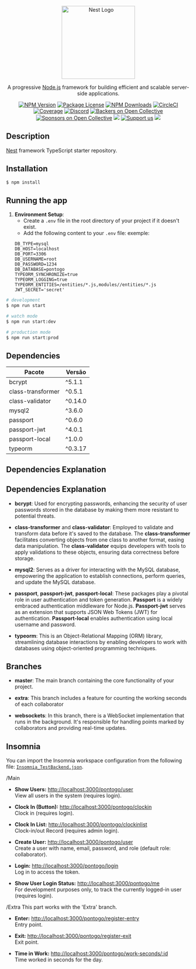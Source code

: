 <p align="center">
  <a href="http://nestjs.com/" target="blank"><img src="https://nestjs.com/img/logo-small.svg" width="200" alt="Nest Logo" /></a>
</p>

[circleci-image]: https://img.shields.io/circleci/build/github/nestjs/nest/master?token=abc123def456
[circleci-url]: https://circleci.com/gh/nestjs/nest

  <p align="center">A progressive <a href="http://nodejs.org" target="_blank">Node.js</a> framework for building efficient and scalable server-side applications.</p>
    <p align="center">
<a href="https://www.npmjs.com/~nestjscore" target="_blank"><img src="https://img.shields.io/npm/v/@nestjs/core.svg" alt="NPM Version" /></a>
<a href="https://www.npmjs.com/~nestjscore" target="_blank"><img src="https://img.shields.io/npm/l/@nestjs/core.svg" alt="Package License" /></a>
<a href="https://www.npmjs.com/~nestjscore" target="_blank"><img src="https://img.shields.io/npm/dm/@nestjs/common.svg" alt="NPM Downloads" /></a>
<a href="https://circleci.com/gh/nestjs/nest" target="_blank"><img src="https://img.shields.io/circleci/build/github/nestjs/nest/master" alt="CircleCI" /></a>
<a href="https://coveralls.io/github/nestjs/nest?branch=master" target="_blank"><img src="https://coveralls.io/repos/github/nestjs/nest/badge.svg?branch=master#9" alt="Coverage" /></a>
<a href="https://discord.gg/G7Qnnhy" target="_blank"><img src="https://img.shields.io/badge/discord-online-brightgreen.svg" alt="Discord"/></a>
<a href="https://opencollective.com/nest#backer" target="_blank"><img src="https://opencollective.com/nest/backers/badge.svg" alt="Backers on Open Collective" /></a>
<a href="https://opencollective.com/nest#sponsor" target="_blank"><img src="https://opencollective.com/nest/sponsors/badge.svg" alt="Sponsors on Open Collective" /></a>
  <a href="https://paypal.me/kamilmysliwiec" target="_blank"><img src="https://img.shields.io/badge/Donate-PayPal-ff3f59.svg"/></a>
    <a href="https://opencollective.com/nest#sponsor"  target="_blank"><img src="https://img.shields.io/badge/Support%20us-Open%20Collective-41B883.svg" alt="Support us"></a>
  <a href="https://twitter.com/nestframework" target="_blank"><img src="https://img.shields.io/twitter/follow/nestframework.svg?style=social&label=Follow"></a>
</p>
  <!--[![Backers on Open Collective](https://opencollective.com/nest/backers/badge.svg)](https://opencollective.com/nest#backer)
  [![Sponsors on Open Collective](https://opencollective.com/nest/sponsors/badge.svg)](https://opencollective.com/nest#sponsor)-->

## Description

[Nest](https://github.com/nestjs/nest) framework TypeScript starter repository.

## Installation

```bash
$ npm install
```

## Running the app

1. **Environment Setup**:
   - Create a `.env` file in the root directory of your project if it doesn't exist.
   - Add the following content to your `.env` file:
     exemple:
   ```env
   DB_TYPE=mysql
   DB_HOST=localhost
   DB_PORT=3306
   DB_USERNAME=root
   DB_PASSWORD=1234
   DB_DATABASE=pontogo
   TYPEORM_SYNCHRONIZE=true
   TYPEORM_LOGGING=true
   TYPEORM_ENTITIES=/entities/*.js,modules//entities/*.js
   JWT_SECRET='secret'

```bash
# development
$ npm run start

# watch mode
$ npm run start:dev

# production mode
$ npm run start:prod
```

## Dependencies

| Pacote            | Versão      |
|-------------------|-------------|
| bcrypt            | ^5.1.1      |
| class-transformer | ^0.5.1      |
| class-validator   | ^0.14.0     |
| mysql2            | ^3.6.0      |
| passport          | ^0.6.0      |
| passport-jwt      | ^4.0.1      |
| passport-local    | ^1.0.0      |
| typeorm           | ^0.3.17     |


## Dependencies Explanation

## Dependencies Explanation

- **bcrypt**: Used for encrypting passwords, enhancing the security of user passwords stored in the database by making them more resistant to potential threats.

- **class-transformer** and **class-validator**: Employed to validate and transform data before it's saved to the database. The **class-transformer** facilitates converting objects from one class to another format, easing data manipulation. The **class-validator** equips developers with tools to apply validations to these objects, ensuring data correctness before storage.

- **mysql2**: Serves as a driver for interacting with the MySQL database, empowering the application to establish connections, perform queries, and update the MySQL database.

- **passport**, **passport-jwt**, **passport-local**: These packages play a pivotal role in user authentication and token generation. **Passport** is a widely embraced authentication middleware for Node.js. **Passport-jwt** serves as an extension that supports JSON Web Tokens (JWT) for authentication. **Passport-local** enables authentication using local username and password.

- **typeorm**: This is an Object-Relational Mapping (ORM) library, streamlining database interactions by enabling developers to work with databases using object-oriented programming techniques.

## Branches

- **master**: The main branch containing the core functionality of your project.

- **extra**: This branch includes a feature for counting the working seconds of each collaborator

- **websockets**: In this branch, there is a WebSocket implementation that runs in the background. It's responsible for handling points marked by collaborators and providing real-time updates.

## Insomnia
You can import the Insomnia workspace configuration from the following file: [`Insomnia_TestBackend.json`](./Insomnia_TestBackend.json).

 /Main

- **Show Users:** [http://localhost:3000/pontogo/user](http://localhost:3000/pontogo/user)  
  View all users in the system (requires login).

- **Clock In (Button):** [http://localhost:3000/pontogo/clockin](http://localhost:3000/pontogo/clockin)  
  Clock in (requires login).

- **Clock In List:** [http://localhost:3000/pontogo/clockinlist](http://localhost:3000/pontogo/clockinlist)  
  Clock-in/out Record (requires admin login).

- **Create User:** [http://localhost:3000/pontogo/user](http://localhost:3000/pontogo/user)  
  Create a user with name, email, password, and role (default role: collaborator).

- **Login:** [http://localhost:3000/pontogo/login](http://localhost:3000/pontogo/login)  
  Log in to access the token.

- **Show User Login Status:** [http://localhost:3000/pontogo/me](http://localhost:3000/pontogo/me)  
  For development purposes only, to track the currently logged-in user (requires login).

/Extra
This part works with the 'Extra' branch.

- **Enter:** [http://localhost:3000/pontogo/register-entry](http://localhost:3000/pontogo/register-entry)  
  Entry point.

- **Exit:** [http://localhost:3000/pontogo/register-exit](http://localhost:3000/pontogo/register-exit)  
  Exit point.

- **Time in Work:** [http://localhost:3000/pontogo/work-seconds/:id](http://localhost:3000/pontogo/work-seconds/:id)  
  Time worked in seconds for the day.

